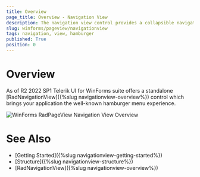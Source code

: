 ```yaml
---
title: Overview
page_title: Overview - Navigation View
description: The navigation view control provides a collapsible navigation pane that helps implement the hamburger menu pattern and automatically adapts the pane's display mode to different control sizes.
slug: winforms/pageview/navigationview
tags: navigation, view, hamburger
published: True
position: 0
---
```



# Overview 

As of R2 2022 SP1 Telerik UI for WinForms suite offers a standalone [RadNavigationView]({%slug navigationview-overview%}) control which brings your application the well-known hamburger menu experience. 
 
![WinForms RadPageView Navigation View Overview](images/pageview-navigation-view-overview001.png)

# See Also
* [Getting Started]({%slug navigationview-getting-started%})
* [Structure]({%slug navigationview-structure%})
* [RadNavigationView]({%slug navigationview-overview%})
